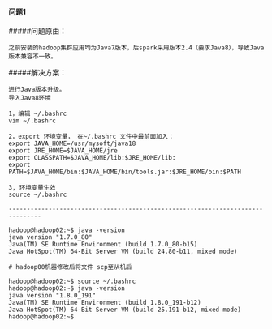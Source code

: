 #### 问题1
#####问题原由：
    
    之前安装的hadoop集群应用均为Java7版本，后spark采用版本2.4（要求Java8），导致Java版本兼容不一致。

#####解决方案：

    进行Java版本升级。
    导入Java8环境
    
    1，编辑 ~/.bashrc
    vim ~/.bashrc
    
    2，export 环境变量， 在~/.bashrc 文件中最前面加入：
    export JAVA_HOME=/usr/mysoft/java18
    export JRE_HOME=$JAVA_HOME/jre
    export CLASSPATH=$JAVA_HOME/lib:$JRE_HOME/lib:
    export PATH=$JAVA_HOME/bin:$JAVA_HOME/bin/tools.jar:$JRE_HOME/bin:$PATH
    
    3, 环境变量生效
    source ~/.bashrc
    
    -------------------------------------------------------------------------------
    
    hadoop@hadoop02:~$ java -version
    java version "1.7.0_80"
    Java(TM) SE Runtime Environment (build 1.7.0_80-b15)
    Java HotSpot(TM) 64-Bit Server VM (build 24.80-b11, mixed mode)
    
    # hadoop00机器修改后将文件 scp至从机后
    
    hadoop@hadoop02:~$ source ~/.bashrc
    hadoop@hadoop02:~$ java -version
    java version "1.8.0_191"
    Java(TM) SE Runtime Environment (build 1.8.0_191-b12)
    Java HotSpot(TM) 64-Bit Server VM (build 25.191-b12, mixed mode)
    hadoop@hadoop02:~$ 
